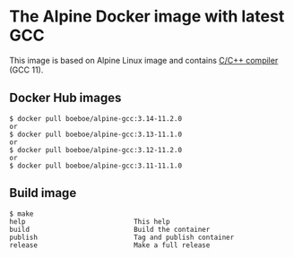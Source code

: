 # The Alpine Docker image with latest GCC

This image is based on Alpine Linux image and contains [C/C++ compiler](https://gcc.gnu.org/) (GCC 11).

## Docker Hub images

```
$ docker pull boeboe/alpine-gcc:3.14-11.2.0
or
$ docker pull boeboe/alpine-gcc:3.13-11.1.0
or
$ docker pull boeboe/alpine-gcc:3.12-11.2.0
or
$ docker pull boeboe/alpine-gcc:3.11-11.1.0

```

## Build image

```
$ make
help                           This help
build                          Build the container
publish                        Tag and publish container
release                        Make a full release 
```
